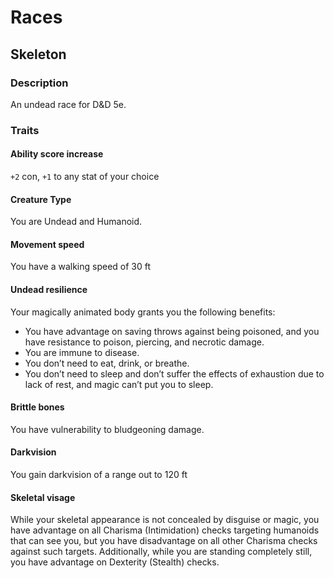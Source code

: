 # Races

## Skeleton

### Description

An undead race for D&D 5e.

### Traits

#### Ability score increase
`+2` con, `+1` to any stat of your choice

#### Creature Type
You are Undead and Humanoid.

#### Movement speed
You have a walking speed of 30 ft

#### Undead resilience
Your magically animated body grants you the following benefits:

- You have advantage on saving throws against being poisoned, and you have resistance to poison, piercing, and necrotic damage.
- You are immune to disease.
- You don’t need to eat, drink, or breathe.
- You don’t need to sleep and don’t suffer the effects of exhaustion due to lack of rest, and magic can’t put you to sleep.

#### Brittle bones
You have vulnerability to bludgeoning damage.

#### Darkvision
You gain darkvision of a range out to 120 ft

#### Skeletal visage
While your skeletal appearance is not concealed by disguise or magic, you have advantage on all Charisma (Intimidation) checks targeting humanoids that can see you, but you have disadvantage on all other Charisma checks against such targets. Additionally, while you are standing completely still, you have advantage on Dexterity (Stealth) checks.
